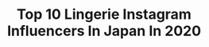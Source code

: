 ---
title: Top 10 Lingerie Instagram Influencers In Japan In 2020
description: >-
  Find top lingerie Instagram influencers in Japan in 2020. Most popular hashtags: #lingerie #gravure #selfie #bikini.
platform: Instagram
profiles:
  - username: "294.is.tsukushi"
    fullname: >-
      Tsukushi ❤︎杉菜🇰🇷🇯🇵🇨🇳🇺🇸
    location: "Japan"
    followers: 78184
    engagement: 499
    commentsToLikes: 0.028077
    avatar: "https://scontent-nrt1-1.cdninstagram.com/v/t51.2885-19/s320x320/83920799_141886150376347_2637885960204845056_n.jpg?_nc_ht=scontent-nrt1-1.cdninstagram.com&_nc_ohc=CBf7s4RMNj4AX9H3xYd&oh=4224fcc8e97ba49c1d5823adcc9bd580&oe=5E925678"
    verified: false
    hashtags: "#leggy, #schoolgirlskirt, #stayhome, #swimwear"
  - username: "_rosemelle"
    fullname: >-
      Rose Melle
    location: "Japan"
    followers: 17542
    engagement: 920
    commentsToLikes: 0.012279
    avatar: "https://scontent-ams4-1.cdninstagram.com/v/t51.2885-19/s320x320/78990277_1202588709940848_6451764005055758336_n.jpg?_nc_ht=scontent-ams4-1.cdninstagram.com&_nc_ohc=M68MmHvEgZAAX9Ue6L6&oh=bb1b1d4b5eae11187ea665186dfba21f&oe=5EBB3138"
    verified: false
    hashtags: "#bikini, #beach, #blackhair, #fitness"
  - username: "makoto666_"
    fullname: >-
      真琴 makoto
    location: "Japan"
    followers: 165218
    engagement: 357
    commentsToLikes: 0.019353
    avatar: "https://scontent-ams4-1.cdninstagram.com/v/t51.2885-19/s320x320/72751226_615149459286969_2763336118060449792_n.jpg?_nc_ht=scontent-ams4-1.cdninstagram.com&_nc_ohc=2KQlh9sC37QAX81L-ag&oh=2404b762731c2f87dd37cfeadd08914b&oe=5EBA2F59"
    verified: false
    hashtags: "#lingerie, #hairstyle, #philippine, #cherryblossom"
  - username: "poyo_ngy"
    fullname: >-
      ゆきぽよ(Yuki Kimura)
    location: "Japan"
    followers: 587882
    engagement: 710
    commentsToLikes: 0.005045
    avatar: "https://scontent-ams4-1.cdninstagram.com/v/t51.2885-19/s320x320/74957145_3281025441939657_1576513105146413056_n.jpg?_nc_ht=scontent-ams4-1.cdninstagram.com&_nc_ohc=IqfFy0C0GvMAX908eHb&oh=3f2068cbc361343b9e133a8187038553&oe=5EBB0896"
    verified: true
    hashtags: "#shibuya, #tl, #brassiere, #murua"
  - username: "animasian78"
    fullname: >-
      Animasian✨🍑 ➡️ IDK
    location: "Japan"
    followers: 26755
    engagement: 1396
    commentsToLikes: 0.016571
    avatar: "https://scontent-lht6-1.cdninstagram.com/v/t51.2885-19/s320x320/46103760_2168851866468668_7565350266430554112_n.jpg?_nc_ht=scontent-lht6-1.cdninstagram.com&_nc_ohc=Rxv1VnuN4X8AX-k12aZ&oh=85210d95fa0cc6c6b04f900cd813e3f3&oe=5EB9A727"
    verified: false
    hashtags: "#cabin, #pokemoncosplay, #animeconvention, #comics"
  - username: "momokashojo"
    fullname: >-
      桃花 • 少女 🍑
    location: "Japan"
    followers: 67033
    engagement: 781
    commentsToLikes: 0.008426
    avatar: "https://scontent-lhr8-1.cdninstagram.com/v/t51.2885-19/s320x320/81502716_192529578538994_8792218162843090944_n.jpg?_nc_ht=scontent-lhr8-1.cdninstagram.com&_nc_ohc=uPOD5pdckU4AX8RmpOR&oh=bdb9c1f50fa37ae8d841dcbddc0f4921&oe=5EBA3DCF"
    verified: false
    hashtags: "#kawaii, #makeup, #kawaiisubscriptionbox, #japanese"
  - username: "yana_yz"
    fullname: >-
      Ayana || Photographer
    location: "Japan"
    followers: 2098
    engagement: 933
    commentsToLikes: 0.080901
    avatar: "https://scontent-ams4-1.cdninstagram.com/v/t51.2885-19/s320x320/81593529_498950054092974_8459326556379021312_n.jpg?_nc_ht=scontent-ams4-1.cdninstagram.com&_nc_ohc=CFfR59lDCdMAX_aG_4v&oh=3fb5c3b5142353720db634cabb5c5ef2&oe=5EB63E3D"
    verified: false
    hashtags: "#legs, #dark, #blackwomen, #seminudeselfies"
  - username: "kuro_kurosaki"
    fullname: >-
      kuro
    location: "Japan"
    followers: 49235
    engagement: 503
    commentsToLikes: 0.004801
    avatar: "https://scontent-lhr8-1.cdninstagram.com/v/t51.2885-19/s320x320/16464293_566660460206973_7486802817894580224_a.jpg?_nc_ht=scontent-lhr8-1.cdninstagram.com&_nc_ohc=ldRnUC2a3FgAX8fnu1J&oh=ef8088b952e690ef5414d26571771a0f&oe=5EB96C51"
    verified: false
    hashtags: "#japanesegirl, #students, #nero, #maid"
  - username: "ry01204"
    fullname: >-
      山吹りょう　(ryo yamabuki)
    location: "Japan"
    followers: 48977
    engagement: 514
    commentsToLikes: 0.000000
    avatar: "https://scontent-ams4-1.cdninstagram.com/v/t51.2885-19/s320x320/84757649_1430716380441713_6373340925887774720_n.jpg?_nc_ht=scontent-ams4-1.cdninstagram.com&_nc_ohc=vMSSxFigitAAX8HGlet&oh=ab6e6d2f39c2ab57adf71637379f543c&oe=5EB474E4"
    verified: true
    hashtags: "#peki, #acoustic, #reflem, #coach"
  - username: "ran_19951028"
    fullname: >-
      蘭 (Ran)
    location: "Japan"
    followers: 73586
    engagement: 367
    commentsToLikes: 0.005930
    avatar: "https://scontent-ams4-1.cdninstagram.com/v/t51.2885-19/s320x320/91591616_215480589680743_1415076228066443264_n.jpg?_nc_ht=scontent-ams4-1.cdninstagram.com&_nc_ohc=weKFDdg2s8YAX9RceO7&oh=4a12682c9c921c279a93e42f75e9961b&oe=5EB2C2C2"
    verified: true
    hashtags: "#hifu, #tbt, #fila, #lingerie"
---